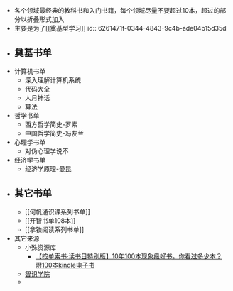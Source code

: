 - 各个领域最经典的教科书和入门书籍，每个领域尽量不要超过10本，超过的部分以折叠形式加入
- 主要是为了[[奠基型学习]]
  id:: 6261471f-0344-4843-9c4b-ade04b15d35d
- ## 奠基书单
- 计算机书单
	- 深入理解计算机系统
	- 代码大全
	- 人月神话
	- 算法
- 哲学书单
	- 西方哲学简史-罗素
	- 中国哲学简史-冯友兰
- 心理学书单
	- 对伪心理学说不
- 经济学书单
	- 经济学原理-曼昆
- ## 其它书单
	- [[何帆通识课系列书单]]
	- [[开智书单108本]]
	- [[拿铁阅读系列书单]]
- 其它来源
	- 小殊资源库
		- [【按单索书·读书日特别版】10年100本现象级好书，你看过多少本？附100本kindle电子书](https://mp.weixin.qq.com/s/QUt0LxQFBFeHeGf8xlAmHg)
	- [智识学院](https://app9ldom9eo2242.pc.xiaoe-tech.com/page/360142?navIndex=0)
	-